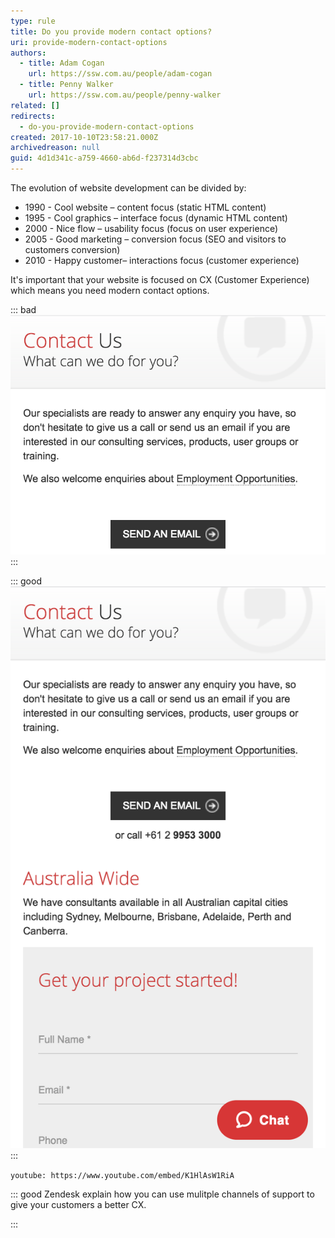 ```yaml
---
type: rule
title: Do you provide modern contact options?
uri: provide-modern-contact-options
authors:
  - title: Adam Cogan
    url: https://ssw.com.au/people/adam-cogan
  - title: Penny Walker
    url: https://ssw.com.au/people/penny-walker
related: []
redirects:
  - do-you-provide-modern-contact-options
created: 2017-10-10T23:58:21.000Z
archivedreason: null
guid: 4d1d341c-a759-4660-ab6d-f237314d3cbc
---
```

The evolution of website development can be divided by: 
* 1990 - Cool website – content focus (static HTML content)
* 1995 - Cool graphics – interface focus (dynamic HTML content)
* 2000 - Nice flow – usability focus (focus on user experience)
* 2005 - Good marketing – conversion focus (SEO and visitors to customers conversion)
* 2010 - Happy customer– interactions focus (customer experience)

<!--endintro-->

It's important that your website is focused on CX (Customer Experience) which means you need modern contact options.


::: bad  
![Figure: Bad example: the only way to contact the company is via email](moderncontact-bad.png)  
:::


::: good  
![Figure: Good example - Chat is available along with other ways of contact, such as voip, IM, KB etc](moderncontact-good.png)  
:::
 

`youtube: https://www.youtube.com/embed/K1HlAsW1RiA`
 
 


::: good
Zendesk explain how you can use mulitple channels of support to give your customers a better CX. 

:::
